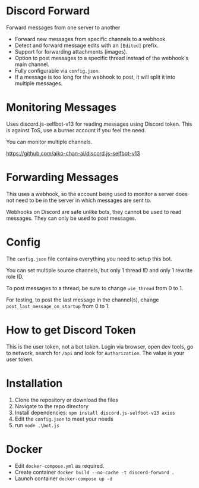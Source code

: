 # Discord Forward
Forward messages from one server to another

- Forward new messages from specific channels to a webhook.
- Detect and forward message edits with an `[Edited]` prefix.
- Support for forwarding attachments (images).
- Option to post messages to a specific thread instead of the webhook's main channel.
- Fully configurable via `config.json`.
- If a message is too long for the webhook to post, it will split it into multiple messages.

# Monitoring Messages
Uses discord.js-selfbot-v13 for reading messages using Discord token. This is against ToS, use a burner account if you feel the need.

You can monitor multiple channels.

https://github.com/aiko-chan-ai/discord.js-selfbot-v13

# Forwarding Messages
This uses a webhook, so the account being used to monitor a server does not need to be in the server in which messages are sent to.

Webhooks on Discord are safe unlike bots, they cannot be used to read messages. They can only be used to post messages.

# Config
The `config.json` file contains everything you need to setup this bot.

You can set multiple source channels, but only 1 thread ID and only 1 rewrite role ID.

To post messages to a thread, be sure to change `use_thread` from 0 to 1.

For testing, to post the last message in the channel(s), change `post_last_message_on_startup` from 0 to 1.

# How to get Discord Token
This is the user token, not a bot token.
Login via browser, open dev tools, go to network, search for `/api` and look for `Authorization`. The value is your user token.

# Installation
1. Clone the repository or download the files
2. Navigate to the repo directory
3. Install dependencies: `npm install discord.js-selfbot-v13 axios`
4. Edit the `config.json` to meet your needs
5. run `node .\bot.js`

# Docker
- Edit `docker-compose.yml` as required.
- Create container `docker build --no-cache -t discord-forward .`
- Launch container `docker-compose up -d`